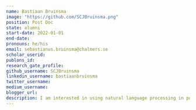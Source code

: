 ```yaml
---
name: Bastiaan Bruinsma
image: "https://github.com/SCJBruinsma.png"
position: Post Doc
state: alumni
start-date: 2022-01-01
end-date:
pronouns: he/his
email: sebastianus.bruinsma@chalmers.se
scholar_userid: 
publons_id:
research_gate_profile:
github_username: SCJBruinsma
linkedin_username: bastiaanbruinsma
twitter_username:
medium_username:
blogger_url:
description: I am interested in using natural language processing in political and social science research.
---
```

